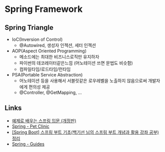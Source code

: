 # Spring Framework

## Spring Triangle

* IoC(Inversion of Control)
  * @Autowired, 생성자 인젝션, 세터 인젝션
* AOP(Aspect Oriented Programming)
  * 메소드에는 최대한 비즈니스로직만 유지하자
  * 파이썬의 데코레이터같은느낌 (어노테이션 쓰면 문법도 비슷함)
  * 컴파일타임/로드타임/런타임
* PSA(Portable Service Abstraction)
  * 어노테이션 등을 사용해서 서블릿같은 로우레벨을 노출하지 않음으로써 개발자에게 편의성 제공
  * @Controller, @GetMapping, ...

## Links

* [예제로 배우는 스프링 입문 (개정판)](https://www.inflearn.com/course/spring_revised_edition#description)
* [Spring - Pet Clinic](https://github.com/spring-projects/spring-petclinic)
* [[Spring Boot] 스프링 부트 기초(백기선 님의 스프링 부트 개념과 활용 강좌 공부) 정리](https://velog.io/@max9106/Spring-Boot-%EC%8A%A4%ED%94%84%EB%A7%81-%EB%B6%80%ED%8A%B8%EB%9E%80)
* [Spring - Guides](https://spring.io/guides#getting-started-guides)